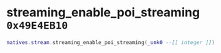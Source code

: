 # streaming_enable_poi_streaming `0x49E4EB10`

```lua
natives.stream.streaming_enable_poi_streaming(_unk0 --[[ integer ]])
```